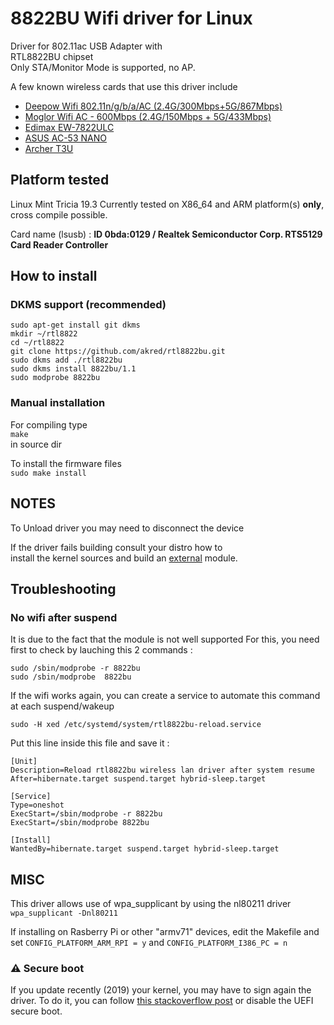 # 8822BU Wifi driver for Linux

Driver for 802.11ac USB Adapter with  
RTL8822BU chipset  
Only STA/Monitor Mode is supported, no AP.  

A few known wireless cards that use this driver include 
* [Deepow Wifi 802.11n/g/b/a/AC (2.4G/300Mbps+5G/867Mbps)](https://www.amazon.fr/Dongle-Wifi-Adaptateur-Wireless-600Mbps/dp/B07NVJLPDD/ref=sr_1_5?keywords=Moglor&qid=1556401118&s=gateway&sr=8-5&th=1)
* [Moglor Wifi AC - 600Mbps (2.4G/150Mbps + 5G/433Mbps)](https://www.amazon.fr/Moglor-Adaptateur-600Mbps-150Mbps-Compatible/dp/B07C4JQZSP/ref=sr_1_2?__mk_fr_FR=%C3%85M%C3%85%C5%BD%C3%95%C3%91&keywords=Moglor&qid=1556720371&s=gateway&sr=8-2)
* [Edimax EW-7822ULC](http://us.edimax.com/edimax/merchandise/merchandise_detail/data/edimax/us/wireless_adapters_ac1200_dual-band/ew-7822ulc/)
* [ASUS AC-53 NANO](https://www.asus.com/Networking/USB-AC53-Nano/)
* [Archer T3U](https://www.tp-link.com/fr/home-networking/adapter/archer-t3u/)

## Platform tested

Linux Mint Tricia 19.3
Currently tested on X86_64 and ARM platform(s) **only**, cross compile possible.

Card name (lsusb) : **ID 0bda:0129 / Realtek Semiconductor Corp. RTS5129 Card Reader Controller**


## How to install

### DKMS support (recommended)

```
sudo apt-get install git dkms
mkdir ~/rtl8822
cd ~/rtl8822
git clone https://github.com/akred/rtl8822bu.git
sudo dkms add ./rtl8822bu
sudo dkms install 8822bu/1.1
sudo modprobe 8822bu
```

### Manual installation

For compiling type  
`make`  
in source dir  

To install the firmware files  
`sudo make install`


## NOTES

To Unload driver you may need to disconnect the device  

If the driver fails building consult your distro how to  
install the kernel sources and build an <u>external</u> module.

## Troubleshooting

### No wifi after suspend
It is due to the fact that the module is not well supported
For this, you need first to check by lauching this 2 commands :

```
sudo /sbin/modprobe -r 8822bu
sudo /sbin/modprobe  8822bu
```

If the wifi works again, you can create a service to automate this command at each suspend/wakeup

`
sudo -H xed /etc/systemd/system/rtl8822bu-reload.service
`

Put this line inside this file and save it :

```
[Unit]
Description=Reload rtl8822bu wireless lan driver after system resume
After=hibernate.target suspend.target hybrid-sleep.target

[Service]
Type=oneshot
ExecStart=/sbin/modprobe -r 8822bu
ExecStart=/sbin/modprobe 8822bu

[Install]
WantedBy=hibernate.target suspend.target hybrid-sleep.target
```


## MISC

This driver allows use of wpa_supplicant by using the nl80211 driver
`wpa_supplicant -Dnl80211`

If installing on Rasberry Pi or other "armv71" devices, edit the Makefile and set `CONFIG_PLATFORM_ARM_RPI = y` and `CONFIG_PLATFORM_I386_PC = n`

### ⚠️ Secure boot
If you update recently (2019) your kernel, you may have to sign again the driver.
To do it, you can follow [this stackoverflow post](https://askubuntu.com/questions/762254/why-do-i-get-required-key-not-available-when-install-3rd-party-kernel-modules?answertab=votes#tab-top) or disable the UEFI secure boot.
